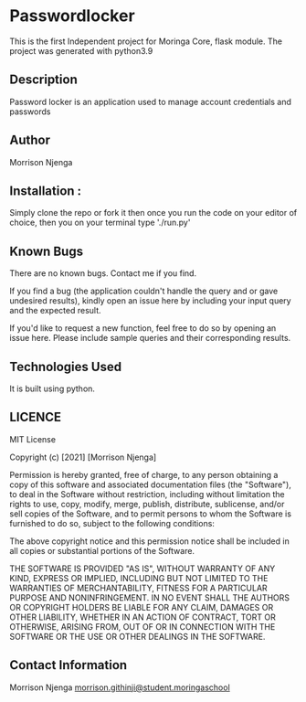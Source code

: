 # Passwordlocker
This is the first Independent project for Moringa Core, flask module.
The project was generated with python3.9

## Description
Password locker is an application used to manage account credentials and passwords

## Author
Morrison Njenga

##  Installation : 
Simply clone the repo or fork it then once you run the code on your editor of choice, then you  on your terminal type './run.py'


## Known Bugs
There are no known bugs. Contact me if you find.

If you find a bug (the application couldn't handle the query and or gave undesired results), kindly open an issue here by including your input query and the expected result.

If you'd like to request a new function, feel free to do so by opening an issue here. Please include sample queries and their corresponding results.


## Technologies Used
It is built using python.

## LICENCE
MIT License

Copyright (c) [2021] [Morrison Njenga]

Permission is hereby granted, free of charge, to any person obtaining a copy
of this software and associated documentation files (the "Software"), to deal
in the Software without restriction, including without limitation the rights
to use, copy, modify, merge, publish, distribute, sublicense, and/or sell
copies of the Software, and to permit persons to whom the Software is
furnished to do so, subject to the following conditions:

The above copyright notice and this permission notice shall be included in all
copies or substantial portions of the Software.

THE SOFTWARE IS PROVIDED "AS IS", WITHOUT WARRANTY OF ANY KIND, EXPRESS OR
IMPLIED, INCLUDING BUT NOT LIMITED TO THE WARRANTIES OF MERCHANTABILITY,
FITNESS FOR A PARTICULAR PURPOSE AND NONINFRINGEMENT. IN NO EVENT SHALL THE
AUTHORS OR COPYRIGHT HOLDERS BE LIABLE FOR ANY CLAIM, DAMAGES OR OTHER
LIABILITY, WHETHER IN AN ACTION OF CONTRACT, TORT OR OTHERWISE, ARISING FROM,
OUT OF OR IN CONNECTION WITH THE SOFTWARE OR THE USE OR OTHER DEALINGS IN THE
SOFTWARE.
## Contact Information
Morrison Njenga
morrison.githinji@student.moringaschool

